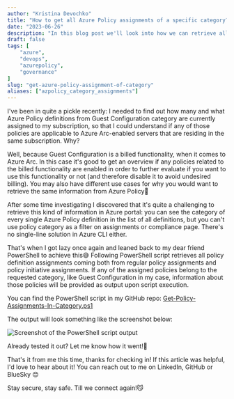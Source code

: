 ```yaml
---
author: "Kristina Devochko"
title: "How to get all Azure Policy assignments of a specific category?"
date: "2023-06-26"
description: "In this blog post we'll look into how we can retrieve all Azure Policy assignments that represent policy definitions under specific category."
draft: false
tags: [
    "azure",
    "devops",
    "azurepolicy",
    "governance"
]
slug: "get-azure-policy-assignment-of-category"
aliases: ["azpolicy_category_assignments"]
---
```


I've been in quite a pickle recently: I needed to find out how many and what Azure Policy definitions from Guest Configuration category are currently assigned to my subscription, so that I could understand if any of those policies are applicable to Azure Arc-enabled servers that are residing in the same subscription. Why?

Well, because Guest Configuration is a billed functionality, when it comes to Azure Arc. In this case it's good to get an overview if any policies related to the billed functionality are enabled in order to further evaluate if you want to use this functionality or not (and therefore disable it to avoid undesired billing). You may also have different use cases for why you would want to retrieve the same information from Azure Policy🧐

After some time investigating I discovered that it's quite a challenging to retrieve this kind of information in Azure portal: you can see the category of every single Azure Policy definition in the list of all definitions, but you can't use policy category as a filter on assignments or compliance page. There's no single-line solution in Azure CLI either.

That's when I got lazy once again and leaned back to my dear friend PowerShell to achieve this😅 Following PowerShell script retrieves all policy definition assignments coming both from regular policy assignments and policy initiative assignments. If any of the assigned policies belong to the requested category, like Guest Configuration in my case, information about those policies will be provided as output upon script execution.

You can find the PowerShell script in my GitHub repo: [Get-Policy-Assignments-In-Category.ps1](https://github.com/guidemetothemoon/div-dev-resources/blob/main/scripts/azure-policy/Get-Policy-Assignments-In-Category.ps1)

The output will look something like the screenshot below:

![Screenshot of the PowerShell script output](../../images/azure_policy/azpolicy_category_assignments_output.png)

Already tested it out? Let me know how it went!🤗

That's it from me this time, thanks for checking in!
If this article was helpful, I'd love to hear about it! You can reach out to me on LinkedIn, GitHub or BlueSky 😊

Stay secure, stay safe.
Till we connect again!😼

